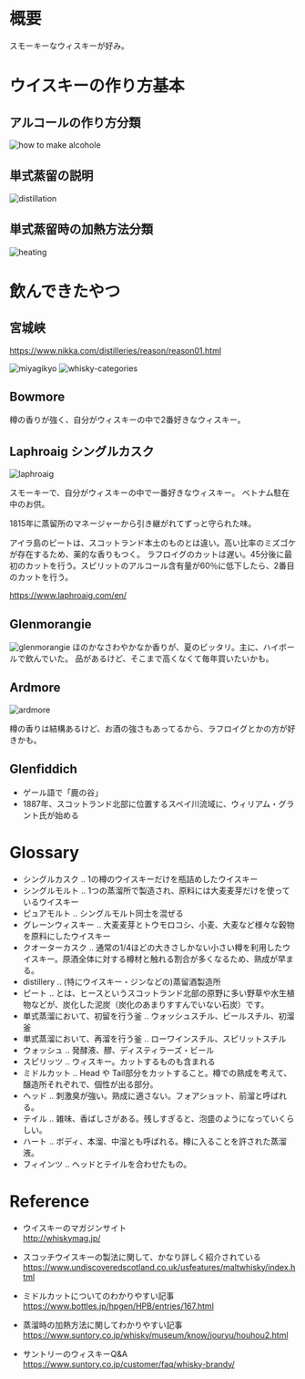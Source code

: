 
# 概要

スモーキーなウィスキーが好み。

# ウイスキーの作り方基本

## アルコールの作り方分類

<img src="./assets/make-alcohole.drawio.svg" alt="how to make alcohole" >

## 単式蒸留の説明

<img src="./assets/distillation.drawio.svg" alt="distillation">

## 単式蒸留時の加熱方法分類

<img src="./assets/heating.drawio.svg" alt="heating">

# 飲んできたやつ

## 宮城峡

https://www.nikka.com/distilleries/reason/reason01.html

<img src="./assets/miyagikyo.jpg" alt="miyagikyo" >
<img src="./assets/whiskey-catgories.drawio.svg" alt="whisky-categories" >


## Bowmore

樽の香りが強く、自分がウィスキーの中で2番好きなウィスキー。

## Laphroaig シングルカスク

<img src="./assets/laphroaig.jpg" alt="laphroaig" >

スモーキーで、自分がウィスキーの中で一番好きなウィスキー。
ベトナム駐在中のお供。

1815年に蒸留所のマネージャーから引き継がれてずっと守られた味。

アイラ島のピートは、スコットランド本土のものとは違い。高い比率のミズゴケが存在するため、薬的な香りもつく。
ラフロイグのカットは遅い。45分後に最初のカットを行う。スピリットのアルコール含有量が60％に低下したら、2番目のカットを行う。

https://www.laphroaig.com/en/

## Glenmorangie

<img src="./assets/glenmorangie.jpg" alt="glenmorangie" >
<!-- <img src="./assets/glenmorangie-bottle.jpg" alt="glenmorangie-bottle" > -->
ほのかなさわやかなか香りが、夏のピッタリ。主に、ハイボールで飲んでいた。
品があるけど、そこまで高くなくて毎年買いたいかも。

## Ardmore

<!-- <img src="./assets/ardmore-bottle.jpg" alt="ardmore-bottle" > -->
<img src="./assets/ardmore.jpg" alt="ardmore" >  

樽の香りは結構あるけど、お酒の強さもあってるから、ラフロイグとかの方が好きかも。

## Glenfiddich

* ゲール語で「鹿の谷」
* 1887年、スコットランド北部に位置するスペイ川流域に、ウィリアム・グラント氏が始める


# Glossary

* シングルカスク .. 1の樽のウイスキーだけを瓶詰めしたウイスキー  
* シングルモルト .. 1つの蒸溜所で製造され、原料には大麦麦芽だけを使っているウイスキー  
* ピュアモルト .. シングルモルト同士を混ぜる  
* グレーンウィスキー .. 大麦麦芽とトウモロコシ、小麦、大麦など様々な穀物を原料にしたウイスキー  
* クオーターカスク .. 通常の1/4ほどの大きさしかない小さい樽を利用したウイスキー。原酒全体に対する樽材と触れる割合が多くなるため、熟成が早まる。
* distillery .. (特にウイスキー・ジンなどの)蒸留酒製造所
* ピート .. とは、ヒースというスコットランド北部の原野に多い野草や水生植物などが、炭化した泥炭（炭化のあまりすすんでいない石炭）です。
* 単式蒸溜において、初留を行う釜 .. ウォッシュスチル、ビールスチル、初溜釜
* 単式蒸溜において、再溜を行う釜 .. ローワインスチル、スピリットスチル
* ウォッシュ .. 発酵液、醪、ディスティラーズ・ビール
* スピリッツ .. ウィスキー。カットするものも含まれる
* ミドルカット .. Head や Tail部分をカットすること。樽での熟成を考えて、醸造所それぞれで、個性が出る部分。
* ヘッド .. 刺激臭が強い。熟成に適さない。フォアショット、前溜と呼ばれる。
* テイル .. 雑味、香ばしさがある。残しすぎると、泡盛のようになっていくらしい。
* ハート .. ボディ、本溜、中溜とも呼ばれる。樽に入ることを許された蒸溜液。
* フィインツ .. ヘッドとテイルを合わせたもの。

# Reference

* ウイスキーのマガジンサイト  
http://whiskymag.jp/

* スコッチウイスキーの製法に関して、かなり詳しく紹介されている  
https://www.undiscoveredscotland.co.uk/usfeatures/maltwhisky/index.html

* ミドルカットについてのわかりやすい記事  
https://www.bottles.jp/hpgen/HPB/entries/167.html

* 蒸溜時の加熱方法に関してわかりやすい記事  
https://www.suntory.co.jp/whisky/museum/know/jouryu/houhou2.html

* サントリーのウィスキーQ&A  
https://www.suntory.co.jp/customer/faq/whisky-brandy/

